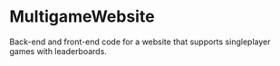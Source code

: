 # MultigameWebsite
Back-end and front-end code for a website that supports singleplayer games with leaderboards. 
